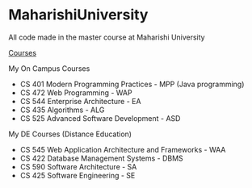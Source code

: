 # MaharishiUniversity
All code made in the master course at Maharishi University

[Courses](https://compro.miu.edu/courses/) 

My On Campus Courses

* CS 401 Modern Programming Practices - MPP (Java programming)
* CS 472 Web Programming - WAP
* CS 544 Enterprise Architecture - EA
* CS 435 Algorithms - ALG
* CS 525 Advanced Software Development - ASD

My DE Courses (Distance Education)

* CS 545 Web Application Architecture and Frameworks - WAA
* CS 422 Database Management Systems - DBMS
* CS 590 Software Architecture - SA
* CS 425 Software Engineering - SE
